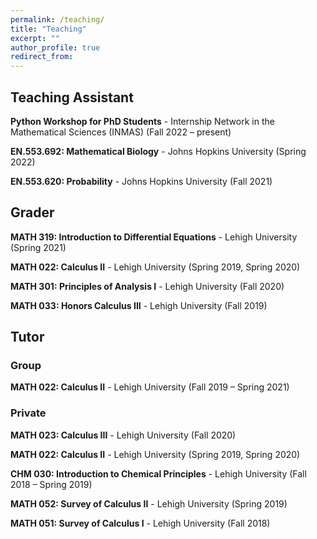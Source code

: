 ```yaml
---
permalink: /teaching/
title: "Teaching"
excerpt: ""
author_profile: true
redirect_from:
---
```


## Teaching Assistant

**Python Workshop for PhD Students** - Internship Network in the Mathematical Sciences (INMAS) (Fall 2022 – present)

**EN.553.692: Mathematical Biology** - Johns Hopkins University (Spring 2022)

**EN.553.620: Probability** - Johns Hopkins University (Fall 2021)

## Grader

**MATH 319: Introduction to Differential Equations** - Lehigh University (Spring 2021)

**MATH 022: Calculus II** - Lehigh University (Spring 2019, Spring 2020)

**MATH 301: Principles of Analysis I** - Lehigh University (Fall 2020)

**MATH 033: Honors Calculus III** - Lehigh University (Fall 2019)

## Tutor

### Group

**MATH 022: Calculus II** - Lehigh University (Fall 2019 – Spring 2021)

### Private

**MATH 023: Calculus III** - Lehigh University (Fall 2020)

**MATH 022: Calculus II** - Lehigh University (Spring 2019, Spring 2020)

**CHM 030: Introduction to Chemical Principles** - Lehigh University (Fall 2018 – Spring 2019)

**MATH 052: Survey of Calculus II** - Lehigh University (Spring 2019)

**MATH 051: Survey of Calculus I** - Lehigh University (Fall 2018)
